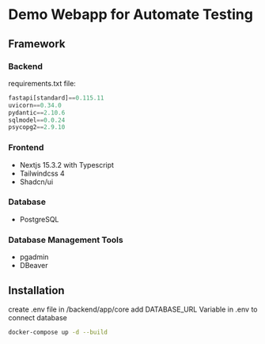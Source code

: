 # Demo Webapp for Automate Testing

## Framework
### Backend
requirements.txt file:
```py
fastapi[standard]==0.115.11
uvicorn==0.34.0
pydantic==2.10.6
sqlmodel==0.0.24
psycopg2==2.9.10
```

### Frontend
* Nextjs 15.3.2 with Typescript
* Tailwindcss 4
* Shadcn/ui

### Database
* PostgreSQL

### Database Management Tools
* pgadmin
* DBeaver

## Installation
create .env file in /backend/app/core
add DATABASE_URL Variable in .env to connect database

```bash
docker-compose up -d --build
```